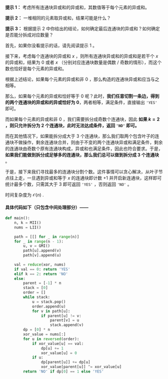 **提示 1：** 考虑所有连通块异或和的异或和，其数值等于每个元素的异或和。

**提示 2：** 一堆相同的元素取异或和，结果可能是什么？

**提示 3：** 根据提示 2 中你给出的结论，如何确定最后连通块的异或和？如何确定是否能分拆成对应数量？

首先，如果你没看提示的话，请先阅读提示 1 。

接下来，考虑每个连通块的异或和 $x$ ，则所有连通块异或和的异或和是若干个 $x$ 的异或和，结果为 $0$ 或者 $x$ （分别对应连通块数量是偶数 / 奇数的情形），而这个数也恰好是每个元素的异或和。

根据上述结论，如果每个元素的异或和非 $0$ ，那么构造的连通块异或和应当与之相等。

那么，如果每个元素的异或和恰好等于 $0$ 呢？此时，**我们任意切割一条边，得到的两个连通块的异或和的异或恰好为 $0$**，两者相等，满足条件，直接输出 `'YES'` 即可。

而如果每个元素的异或和非 $0$ ，我们需要拆分成奇数个连通块，因此 **如果 $k=2$ ，则只允许拆分为 $2$ 个连通块，此时无法达成条件，返回 `'NO'` 即可。**

而在其他情况下，如果能拆分成大于 $3$ 个连通块，那么我们取两个包含叶子的连通块不做操作，剩余连通块合并，则由于不变的两个连通块异或和满足条件，剩余的连通块由奇数个原有连通块构成，异或和也满足条件，因此也符合要求。于是，**如果我们能做到拆分成足够多的连通块，那么我们总可以做到拆分成 $3$ 个连通块** 。

于是，接下来我们寻找最多的连通块分割个数。这件事情可以贪心解决，从叶子节点往上走，一旦遇到异或和等于 $x$ 的连通块即计数 $+1$ 并开启新连通块，这样即可统计最多个数，只需其大于 $3$ 即可返回 `'YES'` ，否则返回 `'NO'` 。

时间复杂度为 $\mathcal{O}(n)$ .

#### 具体代码如下（只包含中间处理部分）——

```Python []
def main():
    n, k = MII()
    nums = LII()
    
    path = [[] for _ in range(n)]
    for _ in range(n - 1):
        u, v = GMI()
        path[u].append(v)
        path[v].append(u)
    
    val = reduce(xor, nums)
    if val == 0: return 'YES'
    elif k == 2: return 'NO'
    else:
        parent = [-1] * n
        stack = [0]
        order = []
        while stack:
            u = stack.pop()
            order.append(u)
            for v in path[u]:
                if parent[u] != v:
                    parent[v] = u
                    stack.append(v)
        dp = [0] * n
        xor_value = nums[:]
        for u in reversed(order):
            if xor_value[u] == val:
                dp[u] += 1
                xor_value[u] = 0
            if u:
                dp[parent[u]] += dp[u]
                xor_value[parent[u]] ^= xor_value[u]
        return 'NO' if dp[0] == 1 else 'YES'
```